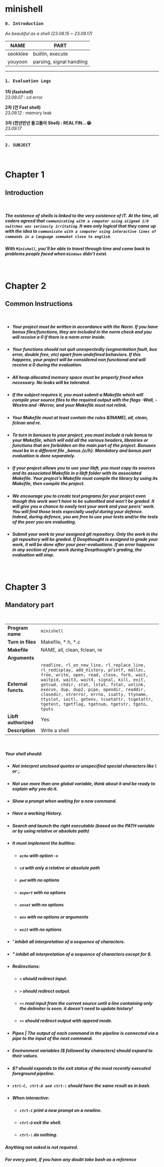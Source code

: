 # minishell

### `0. Introduction`
*As beautiful as a shell (23.08.15 ~ 23.09.17)*

|NAME|PART|
|------|---|
|seokklee|builtin, execute|
|youyoon|parsing, signal handling|


* * *
### `1. Evaluation Logs`

**1차 (fastshell)<br>**
*23.09.07* : cd error

**2차 (안 Fast shell)<br>**
*23.09.12* : memory leak

**3차 (천년만년 돌고돌아 Shell) : REAL FIN...😭<br>**
*23.09.17*


* * *
### `2. SUBJECT`

<br>

# **Chapter 1**

## Introduction

<br>

##### _The existence of shells is linked to the very existence of IT. At the time, all coders agreed that `communicating with a computer using aligned 1/0 switches was seriously irritating`. It was only logical that they came up with the idea to `communicate with a computer using interactive lines of commands in a language somewhat close to english`._


##### _With `Minishell`, you’ll be able to travel through time and come back to problems people faced when `Windows` didn’t exist._

<br>

# Chapter 2

## Common Instructions

<br>

- ##### _Your project must be written in accordance with the Norm. If you have bonus files/functions, they are included in the norm check and you will receive a 0 if there is a norm error inside._


- ##### _Your functions should not quit unexpectedly (segmentation fault, bus error, double free, etc) apart from undefined behaviors. If this happens, your project will be considered non functional and will receive a 0 during the evaluation._



- ##### _All heap allocated memory space must be properly freed when necessary. No leaks will be tolerated._


- ##### _If the subject requires it, you must submit a Makefile which will compile your source files to the required output with the flags -Wall, -Wextra and -Werror, and your Makefile must not relink._

  

- ##### _Your Makefile must at least contain the rules $(NAME), all, clean, fclean and re._

 
- ##### _To turn in bonuses to your project, you must include a rule bonus to your Makefile, which will add all the various headers, librairies or functions that are forbidden on the main part of the project. Bonuses must be in a different file \_bonus.{c/h}. Mandatory and bonus part evaluation is done separately._


- ##### _If your project allows you to use your libft, you must copy its sources and its associated Makefile in a libft folder with its associated Makefile. Your project’s Makefile must compile the library by using its Makefile, then compile the project._


- ##### _We encourage you to create test programs for your project even though this work won’t have to be submitted and won’t be graded. It will give you a chance to easily test your work and your peers’ work. You will find those tests especially useful during your defence. Indeed, during defence, you are free to use your tests and/or the tests of the peer you are evaluating._


- ##### _Submit your work to your assigned git repository. Only the work in the git repository will be graded. If Deepthought is assigned to grade your work, it will be done after your peer-evaluations. If an error happens in any section of your work during Deepthought’s grading, the evaluation will stop._


<br>

# Chapter 3

## Mandatory part

<br>

|                          |                                                                                                                                                                                                                                                                                                                                                                                                                  |
| ------------------------ | ---------------------------------------------------------------------------------------------------------------------------------------------------------------------------------------------------------------------------------------------------------------------------------------------------------------------------------------------------------------------------------------------------------------- |
| **Program name**        | `minishell`                                                                                                                                                                                                                                                                                                                                                                                                      |
| **Turn in files**          | Makefile, *.h, *.c                                                                                                                                                                                                                                                                                                                                                                                                                 |
| **Makefile**             | NAME, all, clean, fclean, re                                                                                                                                                                                                                                                                                                                                                                                                   |
| **Arguments**                 |                                                                                                                                                                                                                                                                                                                                                                                                                  |
| **External functs.** | `readline, rl_on_new_line, rl_replace_line, rl_redisplay, add_history, printf, malloc, free, write, open, read, close, fork, wait, waitpid, wait3, wait4, signal, kill, exit, getcwd, chdir, stat, lstat, fstat, unlink, execve, dup, dup2, pipe, opendir, readdir, closedir, strerror, errno, isatty, ttyname, ttyslot, ioctl, getenv, tcsetattr, tcgetattr, tgetent, tgetflag, tgetnum, tgetstr, tgoto, tputs` |
| **Libft authorized**      | Yes                                                                                                                                                                                                                                                                                                                                                                                                        |
| **Description**                 | Write a shell                                                                                                                                                                                                                                                                                                                                                                                                    |

<br>

##### _Your shell should:_


- ##### _Not interpret unclosed quotes or unspecified special characters like \ or ;._


- ##### _Not use more than one global variable, think about it and be ready to explain why you do it._


- ##### _Show a prompt when waiting for a new command._


- ##### _Have a working History._


- ##### _Search and launch the right executable (based on the PATH variable or by using relative or absolute path)_


- ##### _It must implement the builtins:_


  - ##### _`echo` with option `-n`_


  - ##### _`cd` with only a relative or absolute path_
    

  - ##### _`pwd` with no options_


  - ##### _`export` with no options_


  - ##### _`unset` with no options_


  - ##### _`env` with no options or arguments_


  - ##### _`exit` with no options_


- ##### _’ inhibit all interpretation of a sequence of characters._


- ##### _" inhibit all interpretation of a sequence of characters except for $._


- ##### _Redirections:_


  - ##### _`<` should redirect input._


  - ##### _`>` should redirect output._


  - ##### _`<<` read input from the current source until a line containing only the delimiter is seen. it doesn’t need to update history!_


  - ##### _`>>` should redirect output with append mode._


- ##### _Pipes | The output of each command in the pipeline is connected via a pipe to the input of the next command._


- ##### _Environment variables ($ followed by characters) should expand to their values._


- ##### _$? should expands to the exit status of the most recently executed foreground pipeline._


- ##### _`ctrl-C, ctrl-D and ctrl-\` should have the same result as in bash._



- ##### When interactive:


  - ##### _`ctrl-C` print a new prompt on a newline._


  - ##### _`ctrl-D` exit the shell._


  - ##### _`ctrl-\` do nothing._
  
##### _Anything not asked is not required._

##### _For every point, if you have any doubt take bash as a reference_

<br>
